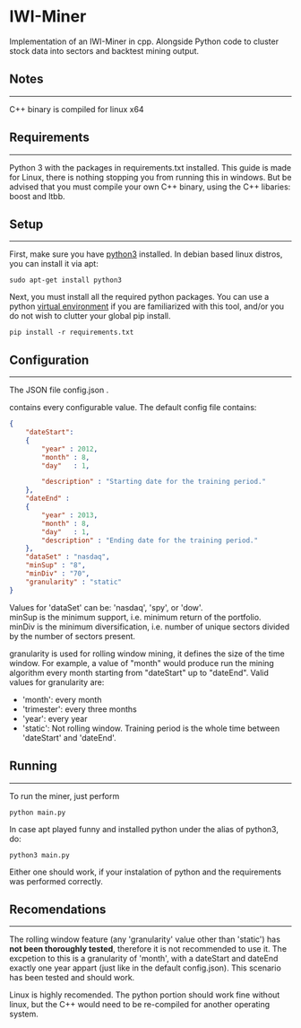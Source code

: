 <!---
This is a Markdown file, the preferred file format for github/bitbucket readmes.
If you don't have a program to view this file in its formatted form, head to https://markdownlivepreview.com/ and paste this text on there.
-->

# IWI-Miner
Implementation of an IWI-Miner in cpp. Alongside Python code to cluster stock data into sectors and backtest mining output.

## Notes
------

C++ binary is compiled for linux x64

## Requirements
-----
Python 3 with the packages in requirements.txt installed.
This guide is made for Linux, there is nothing stopping you from running this in windows. But be advised that you must compile your own C++ binary, using the C++ libaries: boost and ltbb.

## Setup
-----
First, make sure you have [python3](https://www.python.org/downloads/) installed. In debian based linux distros, you can install it via apt:
```console
sudo apt-get install python3
```
Next, you must install all the required python packages. You can use a python [virtual environment](https://virtualenv.pypa.io/en/latest) if you are familiarized with this tool, and/or you do not wish to clutter your global pip install.
```console
pip install -r requirements.txt
```
## Configuration
-----
The JSON file config.json .

contains every configurable value.
The default config file contains:

```json
{
    "dateStart": 
    {
        "year" : 2012,
        "month" : 8,
        "day"   : 1,

        "description" : "Starting date for the training period."
    },
    "dateEnd" : 
    {
        "year" : 2013,
        "month" : 8,
        "day"   : 1,
        "description" : "Ending date for the training period." 
    },
    "dataSet" : "nasdaq",
    "minSup" : "8",
    "minDiv" : "70",
    "granularity" : "static"
}
```
Values for 'dataSet' can be: 'nasdaq', 'spy', or 'dow'.\
minSup is the minimum support, i.e. minimum return of the portfolio.\
minDiv is the minimum diversification, i.e. number of unique sectors divided by the number of sectors present.


granularity is used for rolling window mining, it defines the size of the time window. For example, a value of "month" would produce run the mining algorithm every month starting from "dateStart" up to "dateEnd". Valid values for granularity are: 
* 'month': every month
* 'trimester': every three months
* 'year': every year
* 'static': Not rolling window. Training period is the whole time between 'dateStart' and 'dateEnd'.

## Running
---
To run the miner, just perform
```console
python main.py
```
In case apt played funny and installed python under the alias of python3, do:
```console
python3 main.py
```
Either one should work, if your instalation of python and the requirements was performed correctly.

## Recomendations
---
The rolling window feature (any 'granularity' value other than 'static') has **not been thoroughly tested**, therefore it is not recommended to use it. The excpetion to this is a granularity of 'month', with a dateStart and dateEnd exactly one year appart (just like in the default config.json). This scenario has been tested and should work.

Linux is highly recomended. The python portion should work fine without linux, but the C++ would need to be re-compiled for another operating system.

